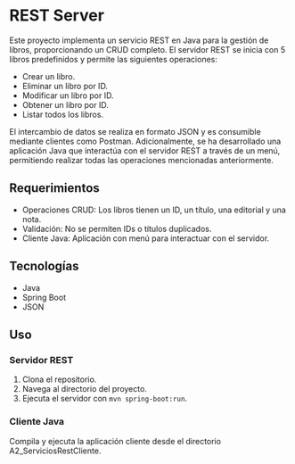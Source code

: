 # REST Server

Este proyecto implementa un servicio REST en Java para la gestión de libros, proporcionando un CRUD completo. El servidor REST se inicia con 5 libros predefinidos y permite las siguientes operaciones:

- Crear un libro.
- Eliminar un libro por ID.
- Modificar un libro por ID.
- Obtener un libro por ID.
- Listar todos los libros.

El intercambio de datos se realiza en formato JSON y es consumible mediante clientes como Postman. Adicionalmente, se ha desarrollado una aplicación Java que interactúa con el servidor REST a través de un menú, permitiendo realizar todas las operaciones mencionadas anteriormente.

## Requerimientos

- Operaciones CRUD: Los libros tienen un ID, un título, una editorial y una nota.
- Validación: No se permiten IDs o títulos duplicados.
- Cliente Java: Aplicación con menú para interactuar con el servidor.

## Tecnologías

- Java
- Spring Boot
- JSON

## Uso

### Servidor REST

1. Clona el repositorio.
2. Navega al directorio del proyecto.
3. Ejecuta el servidor con `mvn spring-boot:run`.

### Cliente Java

Compila y ejecuta la aplicación cliente desde el directorio A2_ServiciosRestCliente.
